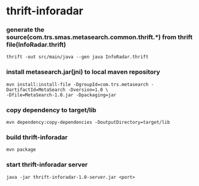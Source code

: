 thrift-inforadar
================


### generate the source(com.trs.smas.metasearch.common.thrift.*) from thrift file(InfoRadar.thrift)

    thrift -out src/main/java --gen java InfoRadar.thrift

### install metasearch.jar(jni) to local maven repository

    mvn install:install-file -DgroupId=com.trs.metasearch -DartifactId=MetaSearch -Dversion=1.0 \
    -Dfile=MetaSearch-1.0.jar -Dpackaging=jar

### copy dependency to target/lib

    mvn dependency:copy-dependencies -DoutputDirectory=target/lib

### build thrift-inforadar

    mvn package

### start thrift-inforadar server

    java -jar thrift-inforadar-1.0-server.jar <port>
